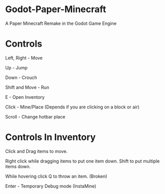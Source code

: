 # Godot-Paper-Minecraft
A Paper Minecraft Remake in the Godot Game Engine

# Controls

Left, Right - Move

Up - Jump

Down - Crouch

Shift and Move - Run

E - Open Inventory

Click - Mine/Place (Depends if you are clicking on a block or air)

Scroll - Change hotbar place

# Controls In Inventory

Click and Drag items to move.

Right click while dragging items to put one item down. Shift to put multiple items down.

While hovering click Q to throw an item. (Broken)



Enter - Temporary Debug mode (InstaMine)
